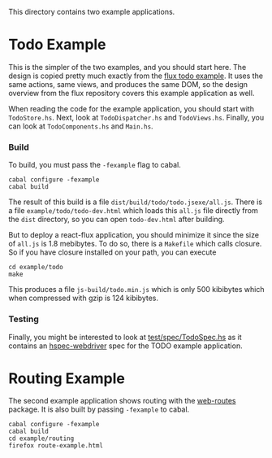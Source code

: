 This directory contains two example applications.

# Todo Example

This is the simpler of the two examples, and you should start here.  The design
is copied pretty much exactly from the [flux todo
example](https://github.com/facebook/flux/tree/master/examples/flux-todomvc).
It uses the same actions, same views, and produces the same DOM, so the design
overview from the flux repository covers this example application as well.

When reading the code for the example application, you should start with `TodoStore.hs`.  Next, look
at `TodoDispatcher.hs` and `TodoViews.hs`.  Finally, you can look at `TodoComponents.hs` and
`Main.hs`.

### Build

To build, you must pass the `-fexample` flag to cabal.

~~~
cabal configure -fexample
cabal build
~~~

The result of this build is a file `dist/build/todo/todo.jsexe/all.js`.  There is a file
`example/todo/todo-dev.html` which loads this `all.js` file directly from the `dist` directory, so you
can open `todo-dev.html` after building.

But to deploy a react-flux application, you should minimize it since the size of `all.js` is 1.8
mebibytes.  To do so, there is a `Makefile` which calls closure.  So if you have closure installed
on your path, you can execute

~~~
cd example/todo
make
~~~

This produces a file `js-build/todo.min.js` which is only 500 kibibytes which when compressed with
gzip is 124 kibibytes.

### Testing

Finally, you might be interested to look at
[test/spec/TodoSpec.hs](https://bitbucket.org/wuzzeb/react-flux/src/tip/test/spec/TodoSpec.hs) as it
contains an [hspec-webdriver](https://hackage.haskell.org/package/hspec-webdriver) spec for the TODO
example application.

# Routing Example

The second example application shows routing with the [web-routes](https://hackage.haskell.org/package/web-routes) package.
It is also built by passing `-fexample` to cabal.

~~~
cabal configure -fexample
cabal build
cd example/routing
firefox route-example.html
~~~
